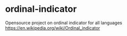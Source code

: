 # ordinal-indicator
Opensource project on ordinal indicator for all languages https://en.wikipedia.org/wiki/Ordinal_indicator
